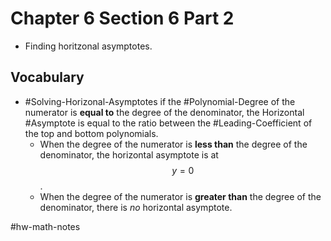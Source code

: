 # Chapter 6 Section 6 Part 2
- Finding horitzonal asymptotes.

## Vocabulary
- #Solving-Horizonal-Asymptotes if the #Polynomial-Degree of the numerator is **equal to** the degree of the denominator, the Horizontal #Asymptote is equal to the ratio between the #Leading-Coefficient of the top and bottom polynomials. 
  - When the degree of the numerator is **less than** the degree of the denominator, the horizontal asymptote is at $$y=0$$.
  - When the degree of the numerator is **greater than** the degree of the denominator, there is *no* horizontal asymptote.

#hw-math-notes
